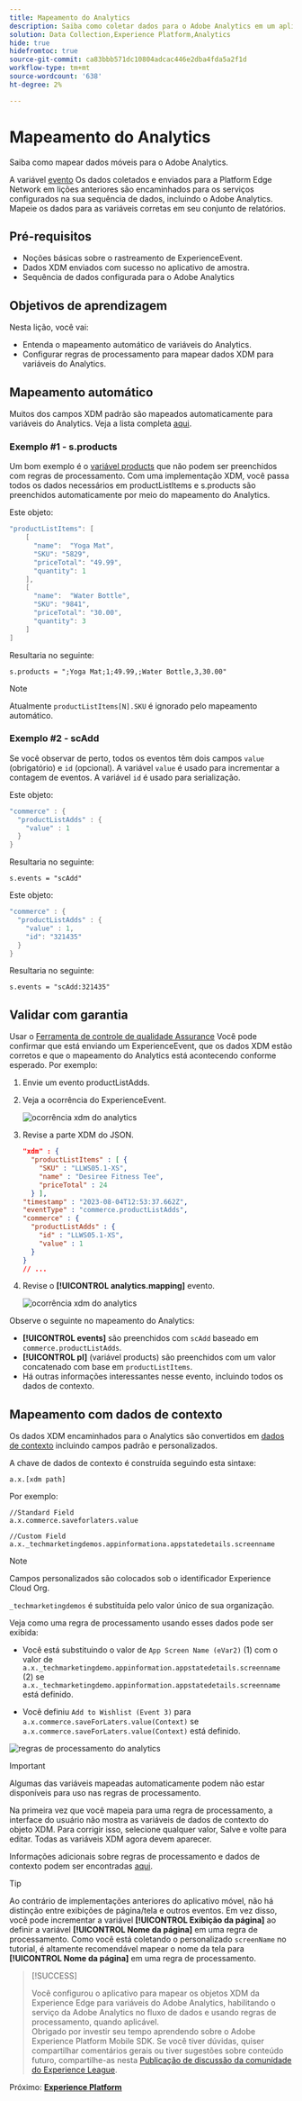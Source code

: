```yaml
---
title: Mapeamento do Analytics
description: Saiba como coletar dados para o Adobe Analytics em um aplicativo móvel.
solution: Data Collection,Experience Platform,Analytics
hide: true
hidefromtoc: true
source-git-commit: ca83bbb571dc10804adcac446e2dba4fda5a2f1d
workflow-type: tm+mt
source-wordcount: '638'
ht-degree: 2%

---
```


# Mapeamento do Analytics

Saiba como mapear dados móveis para o Adobe Analytics.

A variável [evento](events.md) Os dados coletados e enviados para a Platform Edge Network em lições anteriores são encaminhados para os serviços configurados na sua sequência de dados, incluindo o Adobe Analytics. Mapeie os dados para as variáveis corretas em seu conjunto de relatórios.

## Pré-requisitos

* Noções básicas sobre o rastreamento de ExperienceEvent.
* Dados XDM enviados com sucesso no aplicativo de amostra.
* Sequência de dados configurada para o Adobe Analytics

## Objetivos de aprendizagem

Nesta lição, você vai:

* Entenda o mapeamento automático de variáveis do Analytics.
* Configurar regras de processamento para mapear dados XDM para variáveis do Analytics.

## Mapeamento automático

Muitos dos campos XDM padrão são mapeados automaticamente para variáveis do Analytics. Veja a lista completa [aqui](https://experienceleague.adobe.com/docs/experience-platform/edge/data-collection/adobe-analytics/automatically-mapped-vars.html?lang=en).

### Exemplo #1 - s.products

Um bom exemplo é o [variável products](https://experienceleague.adobe.com/docs/analytics/implementation/vars/page-vars/products.html?lang=en) que não podem ser preenchidos com regras de processamento. Com uma implementação XDM, você passa todos os dados necessários em productListItems e s.products são preenchidos automaticamente por meio do mapeamento do Analytics.

Este objeto:

```swift
"productListItems": [
    [
      "name":  "Yoga Mat",
      "SKU": "5829",
      "priceTotal": "49.99",
      "quantity": 1
    ],
    [
      "name":  "Water Bottle",
      "SKU": "9841",
      "priceTotal": "30.00",
      "quantity": 3
    ]
]
```

Resultaria no seguinte:

```
s.products = ";Yoga Mat;1;49.99,;Water Bottle,3,30.00"
```

>[!NOTE]
>
>Atualmente `productListItems[N].SKU` é ignorado pelo mapeamento automático.

### Exemplo #2 - scAdd

Se você observar de perto, todos os eventos têm dois campos `value` (obrigatório) e `id` (opcional). A variável `value` é usado para incrementar a contagem de eventos. A variável `id` é usado para serialização.

Este objeto:

```swift
"commerce" : {
  "productListAdds" : {
    "value" : 1
  }
}
```

Resultaria no seguinte:

```
s.events = "scAdd"
```

Este objeto:

```swift
"commerce" : {
  "productListAdds" : {
    "value" : 1,
    "id": "321435"
  }
}
```

Resultaria no seguinte:

```
s.events = "scAdd:321435"
```

## Validar com garantia

Usar o [Ferramenta de controle de qualidade Assurance](assurance.md) Você pode confirmar que está enviando um ExperienceEvent, que os dados XDM estão corretos e que o mapeamento do Analytics está acontecendo conforme esperado. Por exemplo:

1. Envie um evento productListAdds.

1. Veja a ocorrência do ExperienceEvent.

   ![ocorrência xdm do analytics](assets/analytics-assurance-experiencevent.png)

1. Revise a parte XDM do JSON.

   ```json
   "xdm" : {
     "productListItems" : [ {
       "SKU" : "LLWS05.1-XS",
       "name" : "Desiree Fitness Tee",
       "priceTotal" : 24
     } ],
   "timestamp" : "2023-08-04T12:53:37.662Z",
   "eventType" : "commerce.productListAdds",
   "commerce" : {
     "productListAdds" : {
       "id" : "LLWS05.1-XS",
       "value" : 1
     }
   }
   // ...
   ```

1. Revise o **[!UICONTROL analytics.mapping]** evento.

   ![ocorrência xdm do analytics](assets/analytics-assurance-mapping.png)

Observe o seguinte no mapeamento do Analytics:

* **[!UICONTROL events]** são preenchidos com `scAdd` baseado em `commerce.productListAdds`.
* **[!UICONTROL pl]** (variável products) são preenchidos com um valor concatenado com base em `productListItems`.
* Há outras informações interessantes nesse evento, incluindo todos os dados de contexto.


## Mapeamento com dados de contexto

Os dados XDM encaminhados para o Analytics são convertidos em [dados de contexto](https://experienceleague.adobe.com/docs/mobile-services/ios/getting-started-ios/proc-rules.html?lang=en) incluindo campos padrão e personalizados.

A chave de dados de contexto é construída seguindo esta sintaxe:

```
a.x.[xdm path]
```

Por exemplo:

```
//Standard Field
a.x.commerce.saveforlaters.value

//Custom Field
a.x._techmarketingdemos.appinformationa.appstatedetails.screenname
```

>[!NOTE]
>
>Campos personalizados são colocados sob o identificador Experience Cloud Org.
>
>`_techmarketingdemos` é substituída pelo valor único de sua organização.


Veja como uma regra de processamento usando esses dados pode ser exibida:

* Você está substituindo o valor de `App Screen Name (eVar2)` (1) com o valor de `a.x._techmarketingdemo.appinformation.appstatedetails.screenname` (2) se `a.x._techmarketingdemo.appinformation.appstatedetails.screenname` está definido.

* Você definiu `Add to Wishlist (Event 3)` para `a.x.commerce.saveForLaters.value(Context)` se `a.x.commerce.saveForLaters.value(Context)` está definido.

![regras de processamento do analytics](assets/analytics-processing-rules.png)

>[!IMPORTANT]
>
>
>Algumas das variáveis mapeadas automaticamente podem não estar disponíveis para uso nas regras de processamento.
>
>
>Na primeira vez que você mapeia para uma regra de processamento, a interface do usuário não mostra as variáveis de dados de contexto do objeto XDM. Para corrigir isso, selecione qualquer valor, Salve e volte para editar. Todas as variáveis XDM agora devem aparecer.


Informações adicionais sobre regras de processamento e dados de contexto podem ser encontradas [aqui](https://experienceleague.adobe.com/docs/analytics-learn/tutorials/implementation/implementation-basics/map-contextdata-variables-into-props-and-evars-with-processing-rules.html?lang=en).

>[!TIP]
>
>Ao contrário de implementações anteriores do aplicativo móvel, não há distinção entre exibições de página/tela e outros eventos. Em vez disso, você pode incrementar a variável **[!UICONTROL Exibição da página]** ao definir a variável **[!UICONTROL Nome da página]** em uma regra de processamento. Como você está coletando o personalizado `screenName` no tutorial, é altamente recomendável mapear o nome da tela para **[!UICONTROL Nome da página]** em uma regra de processamento.

>[!SUCCESS]
>
>Você configurou o aplicativo para mapear os objetos XDM da Experience Edge para variáveis do Adobe Analytics, habilitando o serviço da Adobe Analytics no fluxo de dados e usando regras de processamento, quando aplicável.<br/> Obrigado por investir seu tempo aprendendo sobre o Adobe Experience Platform Mobile SDK. Se você tiver dúvidas, quiser compartilhar comentários gerais ou tiver sugestões sobre conteúdo futuro, compartilhe-as nesta [Publicação de discussão da comunidade do Experience League](https://experienceleaguecommunities.adobe.com/t5/adobe-experience-platform-launch/tutorial-discussion-implement-adobe-experience-cloud-in-mobile/td-p/443796).

Próximo: **[Experience Platform](platform.md)**
